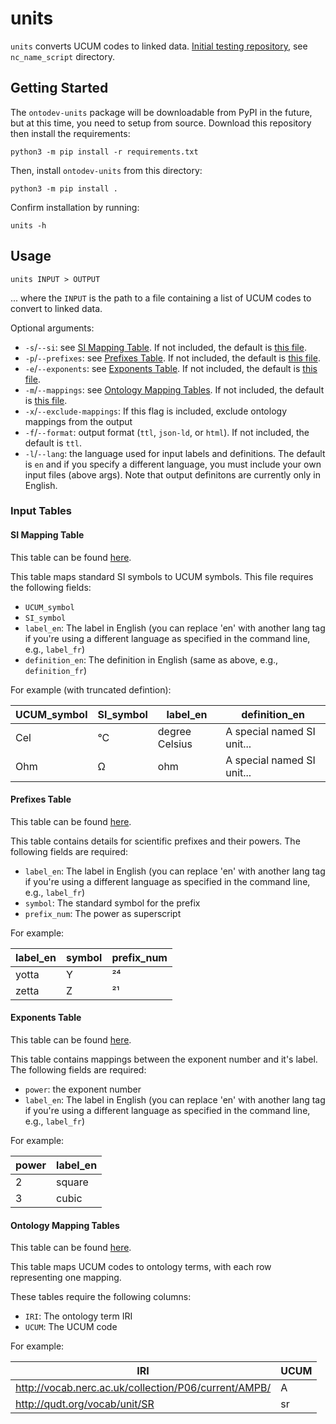# units

`units` converts UCUM codes to linked data. [Initial testing repository](https://github.com/kaiiam/UO_revamp), see `nc_name_script` directory.

## Getting Started

The `ontodev-units` package will be downloadable from PyPI in the future, but at this time, you need to setup from source. Download this repository then install the requirements:
```
python3 -m pip install -r requirements.txt
```

Then, install `ontodev-units` from this directory:
```
python3 -m pip install .
```

Confirm installation by running:
```
units -h
```

## Usage

```
units INPUT > OUTPUT
```

... where the `INPUT` is the path to a file containing a list of UCUM codes to convert to linked data.

Optional arguments:
* `-s`/`--si`: see [SI Mapping Table](#si-mapping-table). If not included, the default is [this file](https://github.com/ontodev/units/tree/main/units/resources/si_input.csv).
* `-p`/`--prefixes`: see [Prefixes Table](#prefixes-table). If not included, the default is [this file](https://github.com/ontodev/units/tree/main/units/resources/prefixes.csv).
* `-e`/`--exponents`: see [Exponents Table](#exponents-table). If not included, the default is [this file](https://github.com/ontodev/units/tree/main/units/resources/exponents.csv).
* `-m`/`--mappings`: see [Ontology Mapping Tables](#ontology-mapping-tables). If not included, the default is [this file](https://github.com/ontodev/units/tree/main/units/resources/mappings.csv).
* `-x`/`--exclude-mappings`: If this flag is included, exclude ontology mappings from the output
* `-f`/`--format`: output format (`ttl`, `json-ld`, or `html`). If not included, the default is `ttl`.
* `-l`/`--lang`: the language used for input labels and definitions. The default is `en` and if you specify a different language, you must include your own input files (above args). Note that output definitons are currently only in English.


### Input Tables

#### SI Mapping Table

This table can be found [here](https://github.com/ontodev/units/blob/main/units/resources/si_input.csv).

This table maps standard SI symbols to UCUM symbols. This file requires the following fields:
* `UCUM_symbol`
* `SI_symbol`
* `label_en`: The label in English (you can replace 'en' with another lang tag if you're using a different language as specified in the command line, e.g., `label_fr`)
* `definition_en`: The definition in English (same as above, e.g., `definition_fr`)

For example (with truncated defintion):

| UCUM_symbol | SI_symbol | label_en       | definition_en              |
| ----------- | --------- | -------------- | -------------------------- |
| Cel         | °C        | degree Celsius | A special named SI unit... |
| Ohm         | Ω         | ohm            | A special named SI unit... |

#### Prefixes Table

This table can be found [here](https://github.com/ontodev/units/blob/main/units/resources/prefixes.csv).

This table contains details for scientific prefixes and their powers. The following fields are required:
* `label_en`: The label in English (you can replace 'en' with another lang tag if you're using a different language as specified in the command line, e.g., `label_fr`)
* `symbol`: The standard symbol for the prefix
* `prefix_num`: The power as superscript

For example:

| label_en | symbol | prefix_num |
| -------- | ------ | ---------- |
| yotta    | Y      | ²⁴         |
| zetta    | Z      | ²¹         |

#### Exponents Table

This table can be found [here](https://github.com/ontodev/units/blob/main/units/resources/exponents.csv).

This table contains mappings between the exponent number and it's label. The following fields are required:
* `power`: the exponent number
* `label_en`: The label in English (you can replace 'en' with another lang tag if you're using a different language as specified in the command line, e.g., `label_fr`)

For example:

| power | label_en |
| ----- | -------- |
| 2     | square   |
| 3     | cubic    |

#### Ontology Mapping Tables

This table can be found [here](https://github.com/ontodev/units/blob/main/units/resources/mappings.csv).

This table maps UCUM codes to ontology terms, with each row representing one mapping.

These tables require the following columns:
* `IRI`: The ontology term IRI
* `UCUM`: The UCUM code

For example:

| IRI                                                  | UCUM |
| ---------------------------------------------------- | ---- |
| http://vocab.nerc.ac.uk/collection/P06/current/AMPB/ | A    |
| http://qudt.org/vocab/unit/SR                        | sr   |
